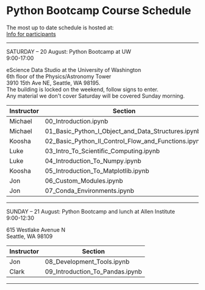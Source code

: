 # Python Bootcamp Course Schedule

The most up to date schedule is hosted at:  
[Info for participants](https://alleninstitute.org/what-we-do/brain-science/events-training/summer-workshop-dynamic-brain/info-for-participants/)

---

SATURDAY – 20 August: Python Bootcamp at UW  
9:00-17:00  

eScience Data Studio at the University of Washington  
6th floor of the Physics/Astronomy Tower  
3910 15th Ave NE, Seattle, WA 98195.   
The building is locked on the weekend, follow signs to enter.  
Any material we don't cover Saturday will be covered Sunday morning.  

| Instructor     | Section                                             |
|----------------|-----------------------------------------------------|
| Michael        | 00_Introduction.ipynb                               |
| Michael        | 01_Basic_Python_I_Object_and_Data_Structures.ipynb  |
| Koosha         | 02_Basic_Python_II_Control_Flow_and_Functions.ipynb |
| Luke           | 03_Intro_To_Scientific_Computing.ipynb              |
| Luke           | 04_Introduction_To_Numpy.ipynb                      |
| Koosha         | 05_Introduction_To_Matplotlib.ipynb                 |
| Jon            | 06_Custom_Modules.ipynb                             |
| Jon            | 07_Conda_Environments.ipynb                         |

---

SUNDAY – 21 August: Python Bootcamp and lunch at Allen Institute  
9:00-12:30  

615 Westlake Avenue N   
Seattle, WA 98109  

| Instructor     | Section                                             |
|----------------|-----------------------------------------------------|
| Jon            | 08_Development_Tools.ipynb                          |
| Clark          | 09_Introduction_To_Pandas.ipynb                     |

---

